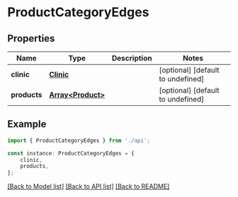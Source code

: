 # ProductCategoryEdges


## Properties

Name | Type | Description | Notes
------------ | ------------- | ------------- | -------------
**clinic** | [**Clinic**](Clinic.md) |  | [optional] [default to undefined]
**products** | [**Array&lt;Product&gt;**](Product.md) |  | [optional] [default to undefined]

## Example

```typescript
import { ProductCategoryEdges } from './api';

const instance: ProductCategoryEdges = {
    clinic,
    products,
};
```

[[Back to Model list]](../README.md#documentation-for-models) [[Back to API list]](../README.md#documentation-for-api-endpoints) [[Back to README]](../README.md)
